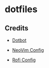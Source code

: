 # dotfiles

## Credits

- [Dotbot](https://github.com/anishathalye/dotbot)

- [NeoVim Config](https://astronvim.github.io/)

- [Rofi Config](https://github.com/adi1090x)

